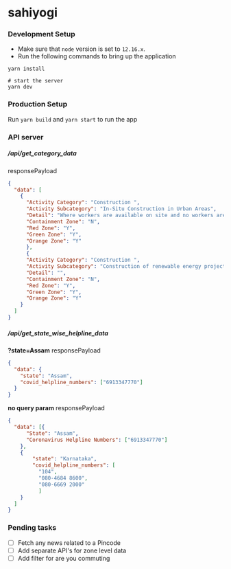 # sahiyogi

### Development Setup
- Make sure that `node` version is set to `12.16.x`.
- Run the following commands to bring up the application
```shell
yarn install

# start the server
yarn dev
```

### Production Setup
Run `yarn build` and `yarn start` to run the app

### API server
##### /api/get_category_data
responsePayload
```json
{
  "data": [
    {
      "Activity Category": "Construction ",
      "Activity Subcategory": "In-Situ Construction in Urban Areas",
      "Detail": "Where workers are available on site and no workers are required to be brought in from outside",
      "Containment Zone": "N",
      "Red Zone": "Y",
      "Green Zone": "Y",
      "Orange Zone": "Y"
      },
      {
      "Activity Category": "Construction ",
      "Activity Subcategory": "Construction of renewable energy projects in Urban Areas",
      "Detail": "",
      "Containment Zone": "N",
      "Red Zone": "Y",
      "Green Zone": "Y",
      "Orange Zone": "Y"
    }
  ]
}
```

##### /api/get_state_wise_helpline_data
**?state=Assam**
responsePayload
```json
{
  "data": {
    "state": "Assam",
    "covid_helpline_numbers": ["6913347770"]
  }
}
```

**no query param**
responsePayload
```json
{
  "data": [{
      "State": "Assam",
      "Coronavirus Helpline Numbers": ["6913347770"]
    },
    {
        "state": "Karnataka",
        "covid_helpline_numbers": [
          "104",
          "080-4684 8600",
          "080-6669 2000"
          ]
    }
  ]
}
```

### Pending tasks
- [ ] Fetch any news related to a Pincode
- [ ] Add separate API's for zone level data
- [ ] Add filter for are you commuting
